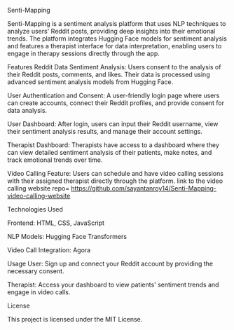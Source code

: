 Senti-Mapping

Senti-Mapping is a sentiment analysis platform that uses NLP techniques to analyze users' Reddit posts, providing deep insights into their emotional trends. The platform integrates Hugging Face models for sentiment analysis and features a therapist interface for data interpretation, enabling users to engage in therapy sessions directly through the app.





Features
Reddit Data Sentiment Analysis: Users consent to the analysis of their Reddit posts, comments, and likes. Their data is processed using advanced sentiment analysis models from Hugging Face.


User Authentication and Consent: A user-friendly login page where users can create accounts, connect their Reddit profiles, and provide consent for data analysis.


User Dashboard: After login, users can input their Reddit username, view their sentiment analysis results, and manage their account settings.


Therapist Dashboard: Therapists have access to a dashboard where they can view detailed sentiment analysis of their patients, make notes, and track emotional trends over time.


Video Calling Feature: Users can schedule and have video calling sessions with their assigned therapist directly through the platform.
link to the video calling website repo= https://github.com/sayantanroy14/Senti-Mapping-video-calling-website





Technologies Used

Frontend: HTML, CSS, JavaScript

NLP Models: Hugging Face Transformers

Video Call Integration: Agora




Usage
User: Sign up and connect your Reddit account by providing the necessary consent.


Therapist: Access your dashboard to view patients' sentiment trends and engage in video calls.




License


This project is licensed under the MIT License.

